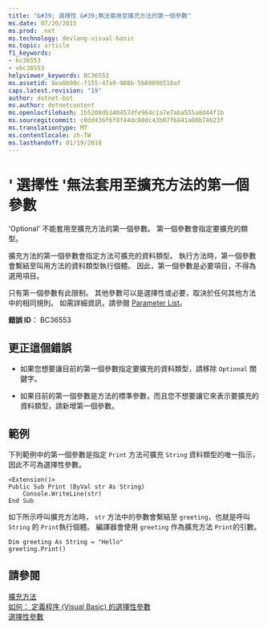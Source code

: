 ```yaml
---
title: "&#39; 選擇性 &#39;無法套用至擴充方法的第一個參數"
ms.date: 07/20/2015
ms.prod: .net
ms.technology: devlang-visual-basic
ms.topic: article
f1_keywords:
- bc36553
- vbc36553
helpviewer_keywords: BC36553
ms.assetid: 8ea0b90c-f155-47a9-988b-5b8009b510af
caps.latest.revision: "19"
author: dotnet-bot
ms.author: dotnetcontent
ms.openlocfilehash: 1b5208db140457dfe964c1a7e7aba555a8d44f1b
ms.sourcegitcommit: c0dd436f6f8f44dc80dc43b07f6841a00b74b23f
ms.translationtype: MT
ms.contentlocale: zh-TW
ms.lasthandoff: 01/19/2018
---
```

# <a name="39optional39-cannot-be-applied-to-the-first-parameter-of-an-extension-method"></a>&#39; 選擇性 &#39;無法套用至擴充方法的第一個參數
'Optional' 不能套用至擴充方法的第一個參數。 第一個參數會指定要擴充的類型。  
  
 擴充方法的第一個參數會指定方法可擴充的資料類型。 執行方法時，第一個參數會繫結至叫用方法的資料類型執行個體。 因此，第一個參數是必要項目，不得為選用項目。  
  
 只有第一個參數有此限制。 其他參數可以是選擇性或必要，取決於任何其他方法中的相同規則。 如需詳細資訊，請參閱 [Parameter List](../../visual-basic/language-reference/statements/parameter-list.md)。  
  
 **錯誤 ID︰** BC36553  
  
## <a name="to-correct-this-error"></a>更正這個錯誤  
  
-   如果您想要讓目前的第一個參數指定要擴充的資料類型，請移除 `Optional` 關鍵字。  
  
-   如果目前的第一個參數是方法的標準參數，而且您不想要讓它來表示要擴充的資料類型，請新增第一個參數。  
  
## <a name="example"></a>範例  
 下列範例中的第一個參數是指定 `Print` 方法可擴充 `String` 資料類型的唯一指示， 因此不可為選擇性參數。  
  
```  
<Extension()>  
Public Sub Print (ByVal str As String)  
    Console.WriteLine(str)  
End Sub  
```  
  
 如下所示呼叫擴充方法時， `str` 方法中的參數會繫結至 `greeting`，也就是呼叫 `String` 的 `Print`執行個體。 編譯器會使用 `greeting` 作為擴充方法 `Print`的引數。  
  
```  
Dim greeting As String = "Hello"  
greeting.Print()  
```  
  
## <a name="see-also"></a>請參閱  
 [擴充方法](../../visual-basic/programming-guide/language-features/procedures/extension-methods.md)  
 [如何： 定義程序 (Visual Basic) 的選擇性參數](http://msdn.microsoft.com/library/0b32b312-0da0-489b-96ad-7dcb1f1f8f88)  
 [選擇性參數](../../visual-basic/programming-guide/language-features/procedures/optional-parameters.md)
